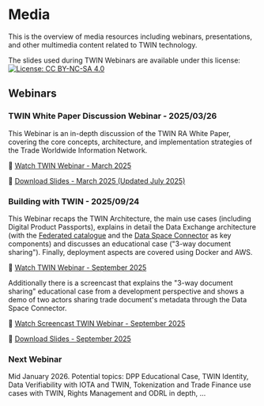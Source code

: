 # Media

This is the overview of media resources including webinars, presentations, and other multimedia content related to TWIN technology.

The slides used during TWIN Webinars are available under this license: [![License: CC BY-NC-SA 4.0](https://img.shields.io/badge/License-CC%20BY--NC--SA%204.0-lightgrey.svg)](https://creativecommons.org/licenses/by-nc-sa/4.0/)

## Webinars

### TWIN White Paper Discussion Webinar - 2025/03/26

This Webinar is an in-depth discussion of the TWIN RA White Paper, covering the core concepts, architecture, and implementation strategies of the Trade Worldwide Information Network.

🎥 [Watch TWIN Webinar - March 2025](https://youtu.be/2eFvuq0upqY)

📘 [Download Slides - March 2025 (Updated July 2025)](/pdf/TWIN_Slides_Webinar_Q1_2025_Final_with_updates_July_2025.pdf)

### Building with TWIN - 2025/09/24

This Webinar recaps the TWIN Architecture, the main use cases (including Digital Product Passports), explains in detail the Data Exchange architecture (with the [Federated catalogue](https://github.com/twinfoundation/federated-catalogue) and the [Data Space Connector](https://github.com/twinfoundation/data-space-connector) as key components) and discusses an educational case ("3-way document sharing"). Finally, deployment aspects are covered using Docker and AWS.

🎥 [Watch TWIN Webinar - September 2025](https://youtu.be/i-KkG9NsHJg)

Additionally there is a screencast that explains the "3-way document sharing" educational case from a development perspective and shows a demo of two actors sharing trade document's metadata through the Data Space Connector.

🎥 [Watch Screencast TWIN Webinar - September 2025](https://youtu.be/EWvEPuEX5Ng)

📘 [Download Slides - September 2025](/pdf/TWIN_Slides_Webinar_September_2025.pdf)

### Next Webinar

Mid January 2026. Potential topics: DPP Educational Case, TWIN Identity, Data Verifiability with IOTA and TWIN, Tokenization and Trade Finance use cases with TWIN, Rights Management and ODRL in depth, ...
